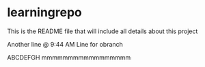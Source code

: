 # learningrepo
This is the README file that will include all details about this project

Another line @ 9:44 AM
Line for obranch

ABCDEFGH
mmmmmmmmmmmmmmmmm


